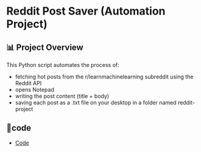 # Reddit Post Saver (Automation Project)
## 📊 Project Overview
This Python script automates the process of:

* fetching hot posts from the r/learnmachinelearning subreddit using the Reddit API
* opens Notepad
* writing the post content (title + body)
* saving each post as a .txt file on your desktop in a folder named reddit-project




## 🔗code
- <a href="test_notepad.py">Code</a>
